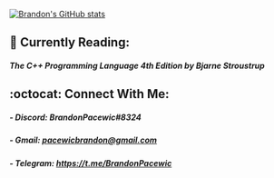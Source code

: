 [![Brandon's GitHub stats](
    https://github-readme-stats.vercel.app/api?username=BrandonPacewic&hide=contribs,stars,issues&count_private=true&theme=github_dark&show_icons=true
)](https://github.com/anuraghazra/github-readme-stats)

## 📑 Currently Reading: 

##### The C++ Programming Language 4th Edition by Bjarne Stroustrup

## :octocat: Connect With Me:

##### - Discord: BrandonPacewic#8324 

##### - Gmail: pacewicbrandon@gmail.com

##### - Telegram: https://t.me/BrandonPacewic
